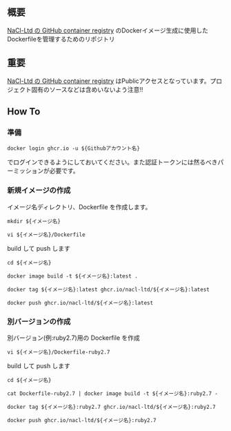 ## 概要

[NaCl-Ltd の GitHub container registry](https://github.com/orgs/NaCl-Ltd/packages) のDockerイメージ生成に使用したDockerfileを管理するためのリポジトリ

## 重要

[NaCl-Ltd の GitHub container registry](https://github.com/orgs/NaCl-Ltd/packages) はPublicアクセスとなっています。プロジェクト固有のソースなどは含めいないよう注意!!

## How To

### 準備

```
docker login ghcr.io -u ${Githubアカウント名}
```

でログインできるようにしておいてください。また認証トークンには然るべきパーミッションが必要です。

### 新規イメージの作成

イメージ名ディレクトリ、Dockerfile を作成します。

```
mkdir ${イメージ名}

vi ${イメージ名}/Dockerfile
```

build して push します

```
cd ${イメージ名}

docker image build -t ${イメージ名}:latest .

docker tag ${イメージ名}:latest ghcr.io/nacl-ltd/${イメージ名}:latest

docker push ghcr.io/nacl-ltd/${イメージ名}:latest
```

### 別バージョンの作成

別バージョン(例:ruby2.7)用の Dockerfile を作成

```
vi ${イメージ名}/Dockerfile-ruby2.7
```

build して push します

```
cd ${イメージ名}

cat Dockerfile-ruby2.7 | docker image build -t ${イメージ名}:ruby2.7 -

docker tag ${イメージ名}:ruby2.7 ghcr.io/nacl-ltd/${イメージ名}:ruby2.7

docker push ghcr.io/nacl-ltd/${イメージ名}:ruby2.7
```
